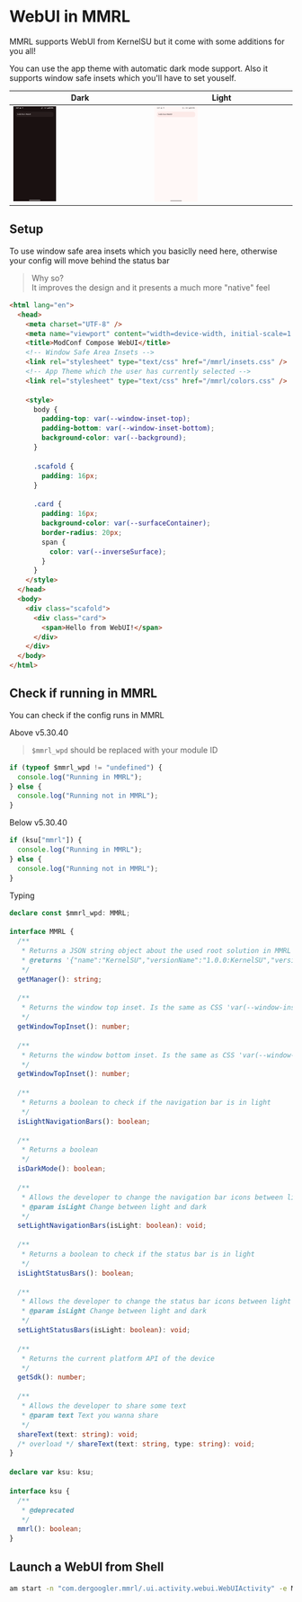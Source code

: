 # WebUI in MMRL

MMRL supports WebUI from KernelSU but it come with some additions for you all!

You can use the app theme with automatic dark mode support. Also it supports window safe insets which you'll have to set youself.

| Dark                                                     | Light                                                     |
| -------------------------------------------------------- | --------------------------------------------------------- |
| <img src="../assets/webui/webui-dark.png" width="32%" /> | <img src="../assets/webui/webui-light.png" width="32%" /> |

## Setup

To use window safe area insets which you basiclly need here, otherwise your config will move behind the status bar

> Why so?  
> It improves the design and it presents a much more "native" feel

```html
<html lang="en">
  <head>
    <meta charset="UTF-8" />
    <meta name="viewport" content="width=device-width, initial-scale=1.0" />
    <title>ModConf Compose WebUI</title>
    <!-- Window Safe Area Insets -->
    <link rel="stylesheet" type="text/css" href="/mmrl/insets.css" />
    <!-- App Theme which the user has currently selected -->
    <link rel="stylesheet" type="text/css" href="/mmrl/colors.css" />

    <style>
      body {
        padding-top: var(--window-inset-top);
        padding-bottom: var(--window-inset-bottom);
        background-color: var(--background);
      }

      .scafold {
        padding: 16px;
      }

      .card {
        padding: 16px;
        background-color: var(--surfaceContainer);
        border-radius: 20px;
        span {
          color: var(--inverseSurface);
        }
      }
    </style>
  </head>
  <body>
    <div class="scafold">
      <div class="card">
        <span>Hello from WebUI!</span>
      </div>
    </div>
  </body>
</html>
```

## Check if running in MMRL

You can check if the config runs in MMRL

Above v5.30.40

> `$mmrl_wpd` should be replaced with your module ID

```js
if (typeof $mmrl_wpd != "undefined") {
  console.log("Running in MMRL");
} else {
  console.log("Running not in MMRL");
}
```

Below v5.30.40

```js
if (ksu["mmrl"]) {
  console.log("Running in MMRL");
} else {
  console.log("Running not in MMRL");
}
```

Typing

```ts
declare const $mmrl_wpd: MMRL;

interface MMRL {
  /**
   * Returns a JSON string object about the used root solution in MMRL
   * @returns '{"name":"KernelSU","versionName":"1.0.0:KernelSU","versionCode":11874}'
   */
  getManager(): string;

  /**
   * Returns the window top inset. Is the same as CSS 'var(--window-inset-top)'
   */
  getWindowTopInset(): number;

  /**
   * Returns the window bottom inset. Is the same as CSS 'var(--window-inset-bottom)'
   */
  getWindowTopInset(): number;

  /**
   * Returns a boolean to check if the navigation bar is in light
   */
  isLightNavigationBars(): boolean;

  /**
   * Returns a boolean
   */
  isDarkMode(): boolean;

  /**
   * Allows the developer to change the navigation bar icons between light and dark. Runs on activity ui thread
   * @param isLight Change between light and dark
   */
  setLightNavigationBars(isLight: boolean): void;

  /**
   * Returns a boolean to check if the status bar is in light
   */
  isLightStatusBars(): boolean;

  /**
   * Allows the developer to change the status bar icons between light and dark. Runs on activity ui thread
   * @param isLight Change between light and dark
   */
  setLightStatusBars(isLight: boolean): void;

  /**
   * Returns the current platform API of the device
   */
  getSdk(): number;

  /**
   * Allows the developer to share some text
   * @param text Text you wanna share
   */
  shareText(text: string): void;
  /* overload */ shareText(text: string, type: string): void;
}

declare var ksu: ksu;

interface ksu {
  /**
   * @deprecated
   */
  mmrl(): boolean;
}
```


## Launch a WebUI from Shell

```bash
am start -n "com.dergoogler.mmrl/.ui.activity.webui.WebUIActivity" -e MOD_ID "your_id"
```
